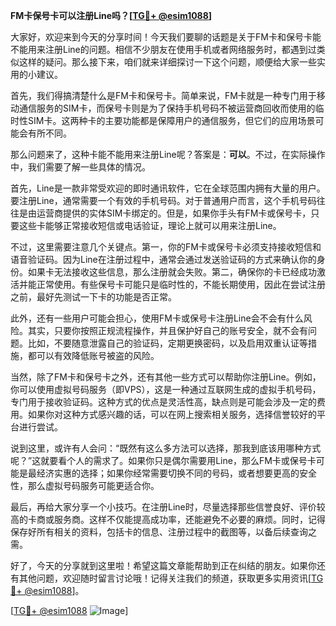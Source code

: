 **FM卡保号卡可以注册Line吗？[[TG💪+ @esim1088](https://t.me/s/esim1088)]**

大家好，欢迎来到今天的分享时间！今天我们要聊的话题是关于FM卡和保号卡能不能用来注册Line的问题。相信不少朋友在使用手机或者网络服务时，都遇到过类似这样的疑问。那么接下来，咱们就来详细探讨一下这个问题，顺便给大家一些实用的小建议。

首先，我们得搞清楚什么是FM卡和保号卡。简单来说，FM卡就是一种专门用于移动通信服务的SIM卡，而保号卡则是为了保持手机号码不被运营商回收而使用的临时性SIM卡。这两种卡的主要功能都是保障用户的通信服务，但它们的应用场景可能会有所不同。

那么问题来了，这种卡能不能用来注册Line呢？答案是：**可以**。不过，在实际操作中，我们需要了解一些具体的情况。

首先，Line是一款非常受欢迎的即时通讯软件，它在全球范围内拥有大量的用户。要注册Line，通常需要一个有效的手机号码。对于普通用户而言，这个手机号码往往是由运营商提供的实体SIM卡绑定的。但是，如果你手头有FM卡或保号卡，只要这些卡能够正常接收短信或电话验证，理论上就可以用来注册Line。

不过，这里需要注意几个关键点。第一，你的FM卡或保号卡必须支持接收短信和语音验证码。因为Line在注册过程中，通常会通过发送验证码的方式来确认你的身份。如果卡无法接收这些信息，那么注册就会失败。第二，确保你的卡已经成功激活并能正常使用。有些保号卡可能只是临时性的，不能长期使用，因此在尝试注册之前，最好先测试一下卡的功能是否正常。

此外，还有一些用户可能会担心，使用FM卡或保号卡注册Line会不会有什么风险。其实，只要你按照正规流程操作，并且保护好自己的账号安全，就不会有问题。比如，不要随意泄露自己的验证码，定期更换密码，以及启用双重认证等措施，都可以有效降低账号被盗的风险。

当然，除了FM卡和保号卡之外，还有其他一些方式可以帮助你注册Line。例如，你可以使用虚拟号码服务（即VPS），这是一种通过互联网生成的虚拟手机号码，专门用于接收验证码。这种方式的优点是灵活性高，缺点则是可能会涉及一定的费用。如果你对这种方式感兴趣的话，可以在网上搜索相关服务，选择信誉较好的平台进行尝试。

说到这里，或许有人会问：“既然有这么多方法可以选择，那我到底该用哪种方式呢？”这就要看个人的需求了。如果你只是偶尔需要用Line，那么FM卡或保号卡可能是最经济实惠的选择；如果你经常需要切换不同的号码，或者想要更高的安全性，那么虚拟号码服务可能更适合你。

最后，再给大家分享一个小技巧。在注册Line时，尽量选择那些信誉良好、评价较高的卡商或服务商。这样不仅能提高成功率，还能避免不必要的麻烦。同时，记得保存好所有相关的资料，包括卡的信息、注册过程中的截图等，以备后续查询之需。

好了，今天的分享就到这里啦！希望这篇文章能帮助到正在纠结的朋友。如果你还有其他问题，欢迎随时留言讨论哦！记得关注我们的频道，获取更多实用资讯[[TG💪+ @esim1088](https://t.me/s/esim1088)]。

[[TG💪+ @esim1088](https://t.me/s/esim1088) ![Image](https://i.postimg.cc/4NQfJmqS/Snipaste-2025-05-13-00-14-12.png)]